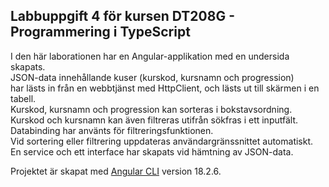 ## Labbuppgift 4 för kursen DT208G - Programmering i TypeScript
I den här laborationen har en Angular-applikation med en undersida skapats.<br>
JSON-data innehållande kuser (kurskod, kursnamn och progression)<br>
har lästs in från en webbtjänst med HttpClient, och lästs ut till skärmen i en tabell.<br>
Kurskod, kursnamn och progression kan sorteras i bokstavsordning.<br>
Kurskod och kursnamn kan även filtreras utifrån sökfras i ett inputfält.<br>
Databinding har använts för filtreringsfunktionen.<br>
Vid sortering eller filtrering uppdateras användargränssnittet automatiskt.<br>
En service och ett interface har skapats vid hämtning av JSON-data.<br>

Projektet är skapat med [Angular CLI](https://github.com/angular/angular-cli) version 18.2.6.

